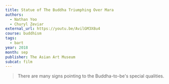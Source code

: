 ```yaml
---
title: Statue of The Buddha Triumphing Over Mara
authors:
  - Nathan Yoo
  - Churyl Zeviar
external_url: https://youtu.be/AvilGM3X8u4
course: buddhism
tags:
  - bart
year: 2018
month: sep
publisher: The Asian Art Museum
subcat: film
---
```


> There are many signs pointing to the Buddha-to-be's special qualities.

